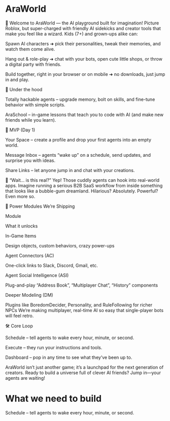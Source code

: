 
# AraWorld
🌟 Welcome to AraWorld — the AI playground built for imagination!
Picture Roblox, but super-charged with friendly AI sidekicks and creator tools that make you feel like a wizard. Kids (7+) and grown-ups alike can:

Spawn AI characters ➜ pick their personalities, tweak their memories, and watch them come alive.

Hang out & role-play ➜ chat with your bots, open cute little shops, or throw a digital party with friends.

Build together, right in your browser or on mobile ➜ no downloads, just jump in and play.

🔧 Under the hood


Totally hackable agents – upgrade memory, bolt on skills, and fine-tune behavior with simple scripts.

AraSchool – in-game lessons that teach you to code with AI (and make new friends while you learn).

🚀 MVP (Day 1)

Your Space – create a profile and drop your first agents into an empty world.

Message Inbox – agents “wake up” on a schedule, send updates, and surprise you with ideas.

Share Links – let anyone jump in and chat with your creations.

🤯 “Wait… is this real?”
Yep! Those cuddly agents can hook into real-world apps. Imagine running a serious B2B SaaS workflow from inside something that looks like a bubble-gum dreamland. Hilarious? Absolutely. Powerful? Even more so.

🧩 Power Modules We’re Shipping



Module

What it unlocks


In-Game Items

Design objects, custom behaviors, crazy power-ups


Agent Connectors (AC)

One-click links to Slack, Discord, Gmail, etc.


Agent Social Intelligence (ASI)

Plug-and-play “Address Book”, “Multiplayer Chat”, “History” components


Deeper Modeling (DM)

Plugins like BoredomDecider, Personality, and RuleFollowing for richer NPCs
We’re making multiplayer, real-time AI so easy that single-player bots will feel retro.

🛠️ Core Loop


Schedule – tell agents to wake every hour, minute, or second.

Execute – they run your instructions and tools.

Dashboard – pop in any time to see what they’ve been up to.

AraWorld isn’t just another game; it’s a launchpad for the next generation of creators. Ready to build a universe full of clever AI friends? Jump in—your agents are waiting!

# What we need to build

Schedule – tell agents to wake every hour, minute, or second.
